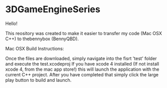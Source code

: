 3DGameEngineSeries
==================


Hello!

This reository was created to make it easier to transfer my code (Mac OSX C++) to thebennybox (BennyQBD).

Mac OSX Build Instructions:

Once the files are downloaded, simply navigate into the fisrt 'test' folder and execute the test.xcodeproj
If you have xcode 4 installed (If not install xcode 4, from the mac app store!) 
this will launch the application with the current C++ project.
After you have completed that simply click the large play button to build and launch.
